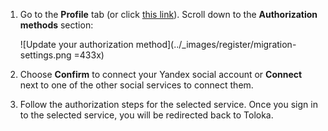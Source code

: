 1. Go to the **Profile** tab (or click [this link](https://platform.toloka.ai/requester/profile)). Scroll down to the **Authorization methods** section:

    ![Update your authorization method](../_images/register/migration-settings.png =433x)

1. Choose **Confirm** to connect your Yandex social account or **Connect** next to one of the other social services to connect them.

1. Follow the authorization steps for the selected service. Once you sign in to the selected service, you will be redirected back to Toloka.